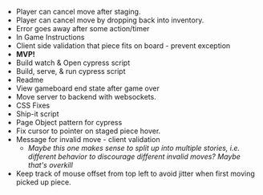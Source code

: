 * Player can cancel move after staging.
* Player can cancel move by dropping back into inventory.
* Error goes away after some action/timer
* In Game Instructions
* Client side validation that piece fits on board - prevent exception
* **MVP!**
* Build watch & Open cypress script 
* Build, serve, & run cypress script
* Readme
* View gameboard end state after game over
* Move server to backend with websockets.
* CSS Fixes
* Ship-it script
* Page Object pattern for cypress
* Fix cursor to pointer on staged piece hover.
* Message for invalid move - client validation
    * _Maybe this one makes sense to split up into multiple stories, i.e. different behavior to discourage different invalid moves? Maybe that's overkill_
* Keep track of mouse offset from top left to avoid jitter when first moving picked up piece.